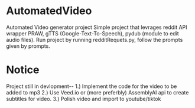 # AutomatedVideo
Automated Video generator project
Simple project that levrages reddit API wrapper PRAW, gTTS (Google-Text-To-Speech), pydub (module to edit audio files).
Run project by running redditRequets.py, follow the prompts given by prompts. 
# Notice
Project still in devlopment--
1.) Implement the code for the video to be added to mp3
2.) Use Veed.io or (more preferbly) AssemblyAI api to create subtitles for video.
3.) Polish video and import to youtube/tiktok
